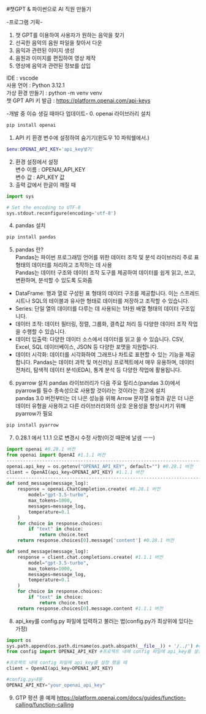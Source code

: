 #챗GPT & 파이썬으로 AI 직원 만들기  

-프로그램 기획-
1. 챗 GPT를 이용하여 사용자가 원하는 음악을 찾기
2. 선곡한 음악의 음원 파일을 찾아서 다운
3. 음익과 관련된 이미지 생성
4. 음원과 이미지를 편집하여 영상 제작
5. 영상에 음악과 관련된 정보를 삽입

IDE : vscode  
사용 언어 : Python 3.12.1  
가상 환경 만들기 : python -m venv venv   
챗 GPT API 키 발급 : https://platform.openai.com/api-keys  

-개발 중 이슈 생길 때마다 업데이트-
0. openai 라이브러리 설치
```py
pip install openai
```
1. API 키 환경 변수에 설정하여 숨기기(윈도우 10 파워쉘에서.)
```powershell
$env:OPENAI_API_KEY='api_key넣기'
```
2. 환경 설정에서 설정  
변수 이름 : OPENAI_API_KEY  
변수 값 : API_KEY 값  
3. 출력 값에서 한글이 깨질 때
```py
import sys

# Set the encoding to UTF-8
sys.stdout.reconfigure(encoding='utf-8')
```
4. pandas 설치
```py
pip install pandas
```
5. pandas 란?  
Pandas는 파이썬 프로그래밍 언어를 위한 데이터 조작 및 분석 라이브러리
주로 표 형태의 데이터를 처리하고 조작하는 데 사용  
Pandas는 데이터 구조와 데이터 조작 도구를 제공하여 데이터를 쉽게 읽고, 쓰고, 변환하며, 분석할 수 있도록 도와줌  
- DataFrame: 행과 열로 구성된 표 형태의 데이터 구조를 제공합니다. 이는 스프레드시트나 SQL의 테이블과 유사한 형태로 데이터를 저장하고 조작할 수 있습니다.
- Series: 단일 열의 데이터를 다루는 데 사용되는 1차원 배열 형태의 데이터 구조입니다.
- 데이터 조작: 데이터 필터링, 정렬, 그룹화, 결측값 처리 등 다양한 데이터 조작 작업을 수행할 수 있습니다.
- 데이터 입출력: 다양한 데이터 소스에서 데이터를 읽고 쓸 수 있습니다. CSV, Excel, SQL 데이터베이스, JSON 등 다양한 포맷을 지원합니다.
- 데이터 시각화: 데이터를 시각화하여 그래프나 차트로 표현할 수 있는 기능을 제공합니다.
Pandas는 데이터 과학 및 머신러닝 프로젝트에서 매우 유용하며, 데이터 전처리, 탐색적 데이터 분석(EDA), 통계 분석 등 다양한 작업에 활용됩니다.

6. pyarrow 설치
pandas 라이브러리가 다음 주요 릴리스(pandas 3.0)에서 pyarrow를 필수 종속성으로 사용할 것이라는 것이라는 경고에 설치  
pandas 3.0 버전부터는 더 나은 성능을 위해 Arrow 문자열 유형과 같은 
더 나은 데이터 유형을 사용하고 다른 라이브러리와의 상호 운용성을 향상시키기 위해 pyarrow가 필요
```py
pip install pyarrow
```
7. 0.28.1 에서 1.1.1 으로 변경시 수정 사항(이것 때문에 날샘 ㅡㅡ)
```py
import openai #0.28.1 버전
from openai import OpenAI #1.1.1 버전
-----------------------------------------------------------------------
openai.api_key = os.getenv("OPENAI_API_KEY", default="") #0.28.1 버전 
client = OpenAI(api_key=OPENAI_API_KEY) #1.1.1 버전
------------------------------------------------------------------------
def send_message(message_log):
    response = openai.ChatCompletion.create( #0.28.1 버전 
        model="gpt-3.5-turbo",
        max_tokens=1000,
        messages=message_log,
        temperature=0.1
    )
    for choice in response.choices:
        if "text" in choice:
            return choice.text
    return response.choices[0].message['content'] #0.28.1 버전

def send_message(message_log):
    response = client.chat.completions.create( #1.1.1 버전
        model="gpt-3.5-turbo",
        max_tokens=1000,
        messages=message_log,
        temperature=0.1
    )
    for choice in response.choices:
        if "text" in choice:
            return choice.text
    return response.choices[0].message.content #1.1.1 버전
```
8. api_key를 config.py 파일에 입력하고 불러는 법(config.py가 최상위에 있다는 가정)  
```py
import os
sys.path.append(os.path.dirname(os.path.abspath(__file__)) + '/../') #config 파일 경로
from config import OPENAI_API_KEY #프로젝트 내에 config 파일에 api_key를 설정

#프로젝트 내에 config 파일에 api_key를 설정 했을 때
client = OpenAI(api_key=OPENAI_API_KEY)
```
```py
#config.py내용
OPENAI_API_KEY="your_openai_api_key"
```
9. GTP 펑션 콜 예제
https://platform.openai.com/docs/guides/function-calling/function-calling